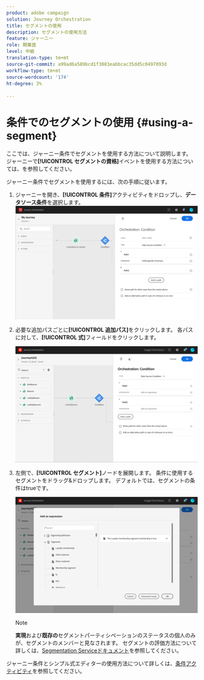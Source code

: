 ```yaml
---
product: adobe campaign
solution: Journey Orchestration
title: セグメントの使用
description: セグメントの使用方法
feature: ジャーニー
role: 開業医
level: 中級
translation-type: tm+mt
source-git-commit: a99ad6a589bcd1f3083eabbcac35dd5c0497093d
workflow-type: tm+mt
source-wordcount: '174'
ht-degree: 3%

---
```



# 条件でのセグメントの使用 {#using-a-segment}

ここでは、ジャーニー条件でセグメントを使用する方法について説明します。 ジャーニーで&#x200B;**[!UICONTROL セグメントの資格]**&#x200B;イベントを使用する方法については、[](../building-journeys/segment-qualification-events.md)を参照してください。

ジャーニー条件でセグメントを使用するには、次の手順に従います。

1. ジャーニーを開き、**[!UICONTROL 条件]**&#x200B;アクティビティをドロップし、**データソース条件**を選択します。
   ![](../assets/journey47.png)

1. 必要な追加パスごとに&#x200B;**[!UICONTROL 追加パス]**&#x200B;をクリックします。 各パスに対して、**[!UICONTROL 式]**&#x200B;フィールドをクリックします。

   ![](../assets/segment3.png)

1. 左側で、**[!UICONTROL セグメント]**&#x200B;ノードを展開します。 条件に使用するセグメントをドラッグ&amp;ドロップします。 デフォルトでは、セグメントの条件はtrueです。

   ![](../assets/segment4.png)

   >[!NOTE]
   >
   >**実現**&#x200B;および&#x200B;**既存の**&#x200B;セグメントパーティシペーションのステータスの個人のみが、セグメントのメンバーと見なされます。 セグメントの評価方法について詳しくは、[Segmentation Serviceドキュメント](https://experienceleague.adobe.com/docs/experience-platform/segmentation/tutorials/evaluate-a-segment.html?lang=en#interpret-segment-results)を参照してください。

ジャーニー条件とシンプル式エディターの使用方法について詳しくは、[条件アクティビティ](../building-journeys/condition-activity.md#about_condition)を参照してください。